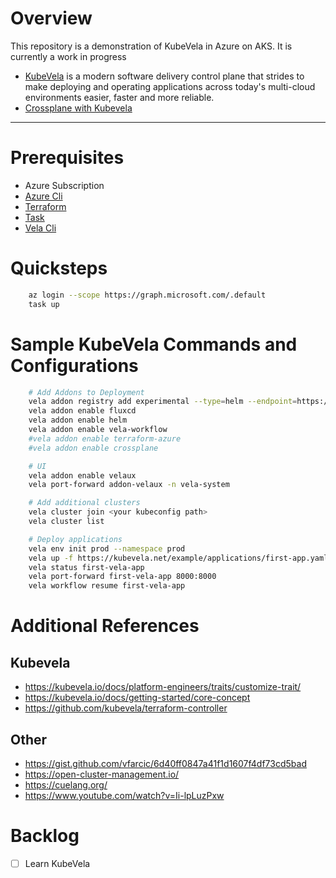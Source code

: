 # Overview

This repository is a demonstration of KubeVela in Azure on AKS. It is currently a work in progress

* [KubeVela](https://kubevela.io/docs/) is a modern software delivery control plane that strides to make deploying and operating applications across today's multi-cloud environments easier, faster and more reliable.  
* [Crossplane with Kubevela](https://kubevela.io/docs/platform-engineers/crossplane/)

---

# Prerequisites 
* Azure Subscription
* [Azure Cli](https://github.com/briandenicola/tooling/blob/main/azure-cli.sh)
* [Terraform](https://github.com/briandenicola/tooling/blob/main/terraform.sh)
* [Task](https://github.com/briandenicola/tooling/blob/main/task.sh)
* [Vela Cli](https://github.com/briandenicola/tooling/blob/main/kubevela.sh)

# Quicksteps
```bash
    az login --scope https://graph.microsoft.com/.default
    task up
```

# Sample KubeVela Commands and Configurations
``` bash
    # Add Addons to Deployment
    vela addon registry add experimental --type=helm --endpoint=https://addons.kubevela.net/experimental/
    vela addon enable fluxcd
    vela addon enable helm
    vela addon enable vela-workflow
    #vela addon enable terraform-azure
    #vela addon enable crossplane

    # UI 
    vela addon enable velaux
    vela port-forward addon-velaux -n vela-system

    # Add additional clusters
    vela cluster join <your kubeconfig path>
    vela cluster list

    # Deploy applications 
    vela env init prod --namespace prod
    vela up -f https://kubevela.net/example/applications/first-app.yaml
    vela status first-vela-app
    vela port-forward first-vela-app 8000:8000
    vela workflow resume first-vela-app
```

# Additional References
## Kubevela
* https://kubevela.io/docs/platform-engineers/traits/customize-trait/
* https://kubevela.io/docs/getting-started/core-concept
* https://github.com/kubevela/terraform-controller
## Other
* https://gist.github.com/vfarcic/6d40ff0847a41f1d1607f4df73cd5bad
* https://open-cluster-management.io/
* https://cuelang.org/
* https://www.youtube.com/watch?v=Ii-lpLuzPxw

# Backlog
- [ ] Learn KubeVela